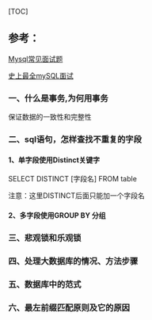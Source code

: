 [TOC]



## 参考：

 [Mysql常见面试题](https://github.com/TangBean/MarkdownNotes/blob/master/MySQL/MySQL%E5%B8%B8%E8%A7%81%E9%9D%A2%E8%AF%95%E9%A2%98.md)

[史上最全mySQL面试](https://www.nowcoder.com/discuss/135748?type=post&order=jing&pos=&page=1&channel=&source_id=1_post&subType=5)





### 一、什么是事务,为何用事务

保证数据的一致性和完整性



### 二、sql语句，怎样查找不重复的字段

#### 1、单字段使用Distinct关键字
  SELECT DISTINCT [字段名] FROM table

注意：这里DISTINCT后面只能加一个字段名

####  2、多字段使用GROUP BY 分组

### 三、悲观锁和乐观锁

### 四、处理大数据库的情况、方法步骤

### 五、数据库中的范式

### 六、最左前缀匹配原则及它的原因